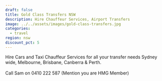 ```yaml
---
draft: false
title: Gold Class Transfers NSW
description: Hire Chauffeur Services, Airport Transfers
image: ../../assets/images/gold-class-transfers.jpg
categories:
  - travel
region: nsw
discount_pct: 5
---
```


Hire Cars and Taxi Chauffeur Services for all your transfer needs Sydney wide, Melbourne, Brisbane, Canberra & Perth.\
\
Call Sam on 0410 222 587 (Mention you are HMG Member)
